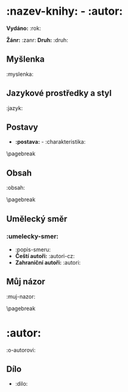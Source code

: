 # :nazev-knihy: - :autor:

**Vydáno:** :rok:

**Žánr:** :zanr: **Druh:** :druh:

## Myšlenka

:myslenka:

## Jazykové prostředky a styl

:jazyk:

## Postavy

- **:postava:** - :charakteristika:

\pagebreak

## Obsah

:obsah:

\pagebreak

## Umělecký směr

### :umelecky-smer:

- :popis-smeru:
- **Čeští autoři:** :autori-cz:
- **Zahraniční autoři:** :autori:

## Můj názor

:muj-nazor:

\pagebreak

# :autor:

:o-autorovi:

## Dílo

- :dilo: